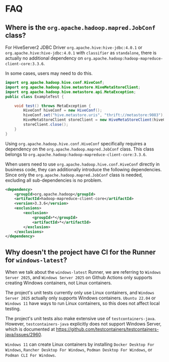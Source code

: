# FAQ

## Where is the `org.apache.hadoop.mapred.JobConf` class?

For HiveServer2 JDBC Driver `org.apache.hive:hive-jdbc:4.0.1` or `org.apache.hive:hive-jdbc:4.0.1` with `classifier` as `standalone`,
there is actually no additional dependency on `org.apache.hadoop:hadoop-mapreduce-client-core:3.3.6`.

In some cases, users may need to do this.

```java
import org.apache.hadoop.hive.conf.HiveConf;
import org.apache.hadoop.hive.metastore.HiveMetaStoreClient;
import org.apache.hadoop.hive.metastore.api.MetaException;
public class ExampleTest {

    void test() throws MetaException {
        HiveConf hiveConf = new HiveConf();
        hiveConf.set("hive.metastore.uris", "thrift://metastore:9083");
        HiveMetaStoreClient storeClient = new HiveMetaStoreClient(hiveConf);
        storeClient.close();
    }
}
```

Using `org.apache.hadoop.hive.conf.HiveConf` specifically requires a dependency on the `org.apache.hadoop.mapred.JobConf` class. 
This class belongs to `org.apache.hadoop:hadoop-mapreduce-client-core:3.3.6`.

When users need to use `org.apache.hadoop.hive.conf.HiveConf` directly in business code, 
they can additionally introduce the following dependencies.
Since only the `org.apache.hadoop.mapred.JobConf` class is needed, excluding all sub-dependencies is no problem.

```xml
<dependency>
    <groupId>org.apache.hadoop</groupId>
    <artifactId>hadoop-mapreduce-client-core</artifactId>
    <version>3.3.6</version>
    <exclusions>
        <exclusion>
            <groupId>*</groupId>
            <artifactId>*</artifactId>
        </exclusion>
    </exclusions>
</dependency>
```

## Why doesn't the project have CI for the Runner for `windows-latest`?

When we talk about the `windows-latest` Runner, we are referring to `Windows Server 2025`, 
and `Windows Server 2025` on Github Actions only supports creating Windows containers, 
not Linux containers.

The project's unit tests currently only use Linux containers, and `Windows Server 2025` actually only supports Windows containers. 
`Ubuntu 22.04` or `Windows 11` have ways to run Linux containers, 
so this does not affect local testing.

The project's unit tests also make extensive use of `testcontainers-java`. 
However, `testcontainers-java` explicitly does not support Windows Server, 
which is documented at https://github.com/testcontainers/testcontainers-java/issues/2960.

`Windows 11` can create Linux containers by installing `Docker Desktop For Windows`,
`Rancher Desktop For Windows`, `Podman Desktop For Windows`, or `Podman CLI For Windows`.

